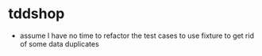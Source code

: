 # tddshop


- assume I have no time to refactor the test cases to use fixture to get rid of some data duplicates